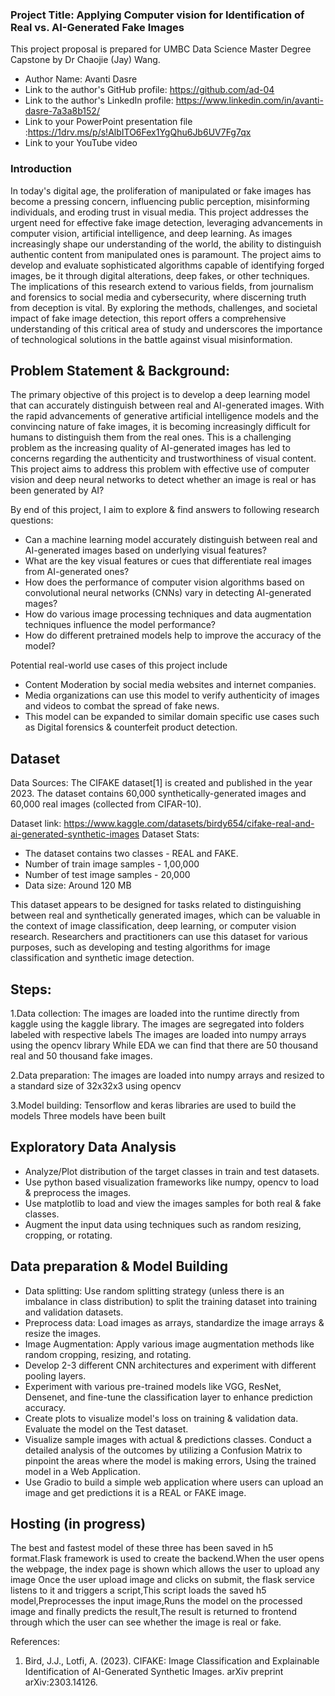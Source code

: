 ### Project Title: Applying Computer vision for Identification of Real vs. AI-Generated Fake Images 

This project proposal is prepared for UMBC Data Science Master Degree Capstone by Dr Chaojie (Jay) Wang.

- Author Name: Avanti Dasre
- Link to the author's GitHub profile: https://github.com/ad-04
- Link to the author's LinkedIn profile: https://www.linkedin.com/in/avanti-dasre-7a3a8b152/
- Link to your PowerPoint presentation file :https://1drv.ms/p/s!AlbITO6Fex1YgQhu6Jb6UV7Fg7qx
- Link to your YouTube video 
  
### Introduction
  
In today's digital age, the proliferation of manipulated or fake images has become a pressing concern, influencing public perception, misinforming individuals, and eroding trust in visual media. This project addresses the urgent need for effective fake image detection, leveraging advancements in computer vision, artificial intelligence, and deep learning. As images increasingly shape our understanding of the world, the ability to distinguish authentic content from manipulated ones is paramount. The project aims to develop and evaluate sophisticated algorithms capable of identifying forged images, be it through digital alterations, deep fakes, or other techniques. The implications of this research extend to various fields, from journalism and forensics to social media and cybersecurity, where discerning truth from deception is vital. By exploring the methods, challenges, and societal impact of fake image detection, this report offers a comprehensive understanding of this critical area of study and underscores the importance of technological solutions in the battle against visual misinformation.

## Problem Statement & Background:

The primary objective of this project is to develop a deep learning model that can accurately distinguish between real and AI-generated images. With the rapid advancements of generative artificial intelligence models and the convincing nature of fake images, it is becoming increasingly difficult for humans to distinguish them from the real ones. This is a challenging problem as the increasing quality of AI-generated images has led to concerns regarding the authenticity and trustworthiness of visual content. This project aims to address this problem with effective use of computer vision and deep neural networks to detect whether an image is real or has been generated by AI?

By end of this project, I aim to explore & find answers to following research questions:
-	Can a machine learning model accurately distinguish between real and AI-generated images based on underlying visual features?
-	What are the key visual features or cues that differentiate real images from AI-generated ones?
-	How does the performance of computer vision algorithms based on convolutional neural networks (CNNs) vary in detecting AI-generated mages?
-	How do various image processing techniques and data augmentation techniques influence the model performance?
-	How do different pretrained models help to improve the accuracy of the model?

Potential real-world use cases of this project include
-	Content Moderation by social media websites and internet companies.
-	Media organizations can use this model to verify authenticity of images and videos to combat the spread of fake news.
-	This model can be expanded to similar domain specific use cases such as Digital forensics & counterfeit product detection.


## Dataset

Data Sources: The CIFAKE dataset[1] is created and published in the year 2023. The dataset contains 60,000 synthetically-generated images and 60,000 real images (collected from CIFAR-10). 

Dataset link: https://www.kaggle.com/datasets/birdy654/cifake-real-and-ai-generated-synthetic-images
Dataset Stats: 
-	The dataset contains two classes - REAL and FAKE.
-	Number of train image samples - 1,00,000
-	Number of test image samples - 20,000
-	Data size: Around 120 MB
  
This dataset appears to be designed for tasks related to distinguishing between real and synthetically generated images, which can be valuable in the context of image classification, deep learning, or computer vision research. Researchers and practitioners can use this dataset for various purposes, such as developing and testing algorithms for image classification and synthetic image detection.

## Steps:
1.Data collection:
The images are loaded into the runtime directly from kaggle using the kaggle library.
The images are segregated into folders labeled with respective labels
The images are loaded into numpy arrays using the opencv library
While EDA we can find that there are 50 thousand real and 50 thousand fake images.

2.Data preparation:
The images are loaded into numpy arrays and resized to a standard size of 32x32x3 using opencv

3.Model building:
Tensorflow and keras libraries are used to build the models
Three models have been built

## Exploratory Data Analysis

-	Analyze/Plot distribution of the target classes in train and test datasets.
-	Use python based visualization frameworks like numpy, opencv to load & preprocess the images.
-	Use matplotlib to load and view the images samples for both real & fake classes. 
-	Augment the input data using techniques such as random resizing, cropping, or rotating.
  
## Data preparation & Model Building

-	Data splitting: Use random splitting strategy (unless there is an imbalance in class distribution) to split the training dataset into training and validation datasets.
-	Preprocess data: Load images as arrays, standardize the image arrays & resize the images.
-	Image Augmentation: Apply various image augmentation methods like random cropping, resizing, and rotating.
-	Develop 2-3 different CNN architectures and experiment with different pooling layers.
-	Experiment with various pre-trained models like VGG, ResNet, Densenet, and fine-tune the classification layer to enhance prediction accuracy.
-	Create plots to visualize model's loss on training & validation data. Evaluate the model on the Test dataset.
-	Visualize sample images with actual & predictions classes. Conduct a detailed analysis of the outcomes by utilizing a Confusion Matrix to pinpoint the areas where the model is making errors,
  Using the trained model in a Web Application.
-	Use Gradio to build a simple web application where users can upload an image and get predictions it is a REAL or FAKE image.

  ##  Hosting (in progress)
  
The best and fastest model of these three has been saved in h5 format.Flask framework is used to create the backend.When the user opens the webpage, the index page is shown which allows the user to upload any image
Once the user upload image and clicks on submit, the flask service listens to it and triggers a script,This script loads the saved h5 model,Preprocesses the input image,Runs the model on the processed image
and finally predicts the result,The result is returned to frontend through which the user can see whether the image is real or fake.


References:

1.	Bird, J.J., Lotfi, A. (2023). CIFAKE: Image Classification and Explainable Identification of AI-Generated Synthetic Images. arXiv preprint arXiv:2303.14126.

